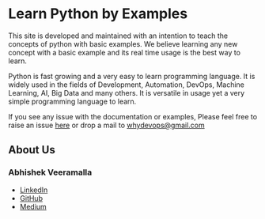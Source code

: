 # Learn Python by Examples

This site is developed and maintained with an intention to teach the concepts of python with basic examples. We believe learning any new concept with a basic example and its real time usage is the best way to learn.

Python is fast growing and a very easy to learn programming language. It is widely used in the fields of Development, Automation, DevOps, Machine Learning, AI, Big Data and many others. It is versatile in usage yet a very simple programming language to learn.

If you see any issue with the documentation or examples, Please feel free to raise an issue [here](https://github.com/devops-by-examples/Python) or drop a mail to whydevops@gmail.com

## About Us

### Abhishek Veeramalla

* [LinkedIn](https://www.linkedin.com/in/abhishek-veeramalla-77b33996/)
* [GitHub](https://github.com/iam-veeramalla)
* [Medium](https://abhishekveeramalla-av.medium.com/)
